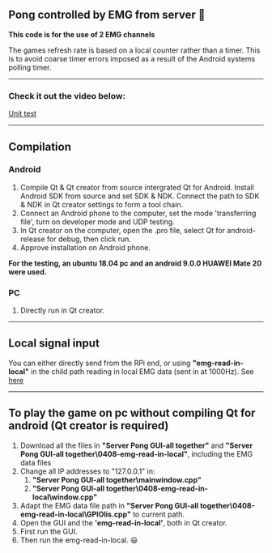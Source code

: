 
## Pong controlled by EMG from server :ping_pong:

**This code is for the use of 2 EMG channels**

The games refresh rate is based on a local counter rather than a timer. This is to avoid coarse timer errors imposed as a result of the Android systems polling timer.

---

### Check it out the video below:
[Unit test](https://www.youtube.com/watch?v=rDG5sTIDT1k)

---

## Compilation

### Android
1. Compile Qt & Qt creator from source intergrated Qt for Android. Install Android SDK from source and set SDK & NDK. Connect the path to SDK & NDK in Qt creator settings to form a tool chain.
2. Connect an Android phone to the computer, set the mode 'transferring file', turn on developer mode and UDP testing.
3. In Qt creator on the computer, open the .pro file, select Qt for android-release for debug, then click run.
4. Approve installation on Android phone. 

**For the testing, an ubuntu 18.04 pc and an android 9.0.0 HUAWEI Mate 20 were used.**

### PC
1. Directly run in Qt creator.

---

## Local signal input
 You can either directly send from the  RPi end, or using **"emg-read-in-local"** in the child path reading in local EMG data (sent in at 1000Hz). See [here](https://github.com/TheUltraSoundGuys/RTEP/tree/master/Server_end/Server%20Pong%20GUI-all%20together/0408-emg-read-in-local)
 
 ---
 
## To play the game on pc without compiling Qt for android (Qt creator is required)
1. Download all the files in **"Server Pong GUI-all together"** and **"Server Pong GUI-all together\0408-emg-read-in-local\"**, including the EMG data files
2. Change all IP addresses to "127.0.0.1" in:
   1. **"Server Pong GUI-all together\mainwindow.cpp"**
   1. **"Server Pong GUI-all together\0408-emg-read-in-local\window.cpp"** 
3. Adapt the EMG data file path in **"Server Pong GUI-all together\0408-emg-read-in-local\GPIOlis.cpp"** to current path.
3. Open the GUI and the **'emg-read-in-local'**, both in Qt creator.
4. First run the GUI.
5. Then run the emg-read-in-local. :smiley:
